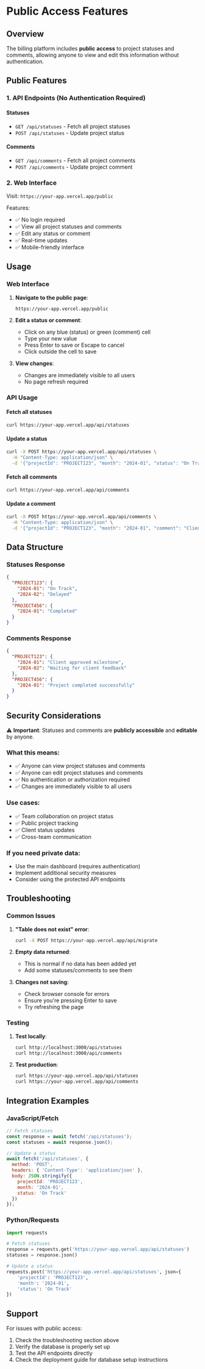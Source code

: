 # Public Access Features

## Overview

The billing platform includes **public access** to project statuses and comments, allowing anyone to view and edit this information without authentication.

## Public Features

### 1. API Endpoints (No Authentication Required)

#### Statuses
- `GET /api/statuses` - Fetch all project statuses
- `POST /api/statuses` - Update project status

#### Comments
- `GET /api/comments` - Fetch all project comments  
- `POST /api/comments` - Update project comment

### 2. Web Interface

Visit: `https://your-app.vercel.app/public`

Features:
- ✅ No login required
- ✅ View all project statuses and comments
- ✅ Edit any status or comment
- ✅ Real-time updates
- ✅ Mobile-friendly interface

## Usage

### Web Interface

1. **Navigate to the public page**:
   ```
   https://your-app.vercel.app/public
   ```

2. **Edit a status or comment**:
   - Click on any blue (status) or green (comment) cell
   - Type your new value
   - Press Enter to save or Escape to cancel
   - Click outside the cell to save

3. **View changes**:
   - Changes are immediately visible to all users
   - No page refresh required

### API Usage

#### Fetch all statuses
```bash
curl https://your-app.vercel.app/api/statuses
```

#### Update a status
```bash
curl -X POST https://your-app.vercel.app/api/statuses \
  -H "Content-Type: application/json" \
  -d '{"projectId": "PROJECT123", "month": "2024-01", "status": "On Track"}'
```

#### Fetch all comments
```bash
curl https://your-app.vercel.app/api/comments
```

#### Update a comment
```bash
curl -X POST https://your-app.vercel.app/api/comments \
  -H "Content-Type: application/json" \
  -d '{"projectId": "PROJECT123", "month": "2024-01", "comment": "Client approved milestone"}'
```

## Data Structure

### Statuses Response
```json
{
  "PROJECT123": {
    "2024-01": "On Track",
    "2024-02": "Delayed"
  },
  "PROJECT456": {
    "2024-01": "Completed"
  }
}
```

### Comments Response
```json
{
  "PROJECT123": {
    "2024-01": "Client approved milestone",
    "2024-02": "Waiting for client feedback"
  },
  "PROJECT456": {
    "2024-01": "Project completed successfully"
  }
}
```

## Security Considerations

⚠️ **Important**: Statuses and comments are **publicly accessible** and **editable** by anyone.

### What this means:
- ✅ Anyone can view project statuses and comments
- ✅ Anyone can edit project statuses and comments
- ✅ No authentication or authorization required
- ✅ Changes are immediately visible to all users

### Use cases:
- ✅ Team collaboration on project status
- ✅ Public project tracking
- ✅ Client status updates
- ✅ Cross-team communication

### If you need private data:
- Use the main dashboard (requires authentication)
- Implement additional security measures
- Consider using the protected API endpoints

## Troubleshooting

### Common Issues

1. **"Table does not exist" error**:
   ```bash
   curl -X POST https://your-app.vercel.app/api/migrate
   ```

2. **Empty data returned**:
   - This is normal if no data has been added yet
   - Add some statuses/comments to see them

3. **Changes not saving**:
   - Check browser console for errors
   - Ensure you're pressing Enter to save
   - Try refreshing the page

### Testing

1. **Test locally**:
   ```bash
   curl http://localhost:3000/api/statuses
   curl http://localhost:3000/api/comments
   ```

2. **Test production**:
   ```bash
   curl https://your-app.vercel.app/api/statuses
   curl https://your-app.vercel.app/api/comments
   ```

## Integration Examples

### JavaScript/Fetch
```javascript
// Fetch statuses
const response = await fetch('/api/statuses');
const statuses = await response.json();

// Update a status
await fetch('/api/statuses', {
  method: 'POST',
  headers: { 'Content-Type': 'application/json' },
  body: JSON.stringify({
    projectId: 'PROJECT123',
    month: '2024-01',
    status: 'On Track'
  })
});
```

### Python/Requests
```python
import requests

# Fetch statuses
response = requests.get('https://your-app.vercel.app/api/statuses')
statuses = response.json()

# Update a status
requests.post('https://your-app.vercel.app/api/statuses', json={
    'projectId': 'PROJECT123',
    'month': '2024-01',
    'status': 'On Track'
})
```

## Support

For issues with public access:
1. Check the troubleshooting section above
2. Verify the database is properly set up
3. Test the API endpoints directly
4. Check the deployment guide for database setup instructions
